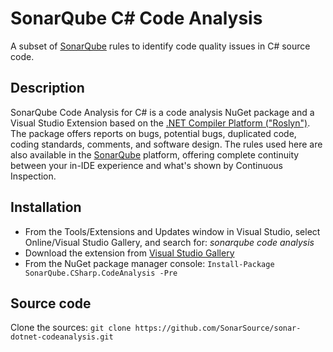 # SonarQube C# Code Analysis
A subset of [SonarQube](http://www.sonarqube.org) rules to identify code quality issues in C# source code.

## Description

SonarQube Code Analysis for C# is a code analysis NuGet package and a Visual Studio Extension based on the [.NET Compiler Platform ("Roslyn")](https://github.com/dotnet/roslyn). The package offers reports on bugs, potential bugs, duplicated code, coding standards, comments, and software design. The rules used here are also available in the [SonarQube](http://www.sonarqube.org) platform, offering complete continuity between your in-IDE experience and what's shown by Continuous Inspection.

## Installation

* From the Tools/Extensions and Updates window in Visual Studio, select Online/Visual Studio Gallery, and search for: *sonarqube code analysis*
* Download the extension from [Visual Studio Gallery](https://visualstudiogallery.msdn.microsoft.com/148ea243-c018-4138-9222-4f0e81270f6a)
* From the NuGet package manager console: `Install-Package SonarQube.CSharp.CodeAnalysis -Pre`

## Source code

Clone the sources: `git clone https://github.com/SonarSource/sonar-dotnet-codeanalysis.git`
